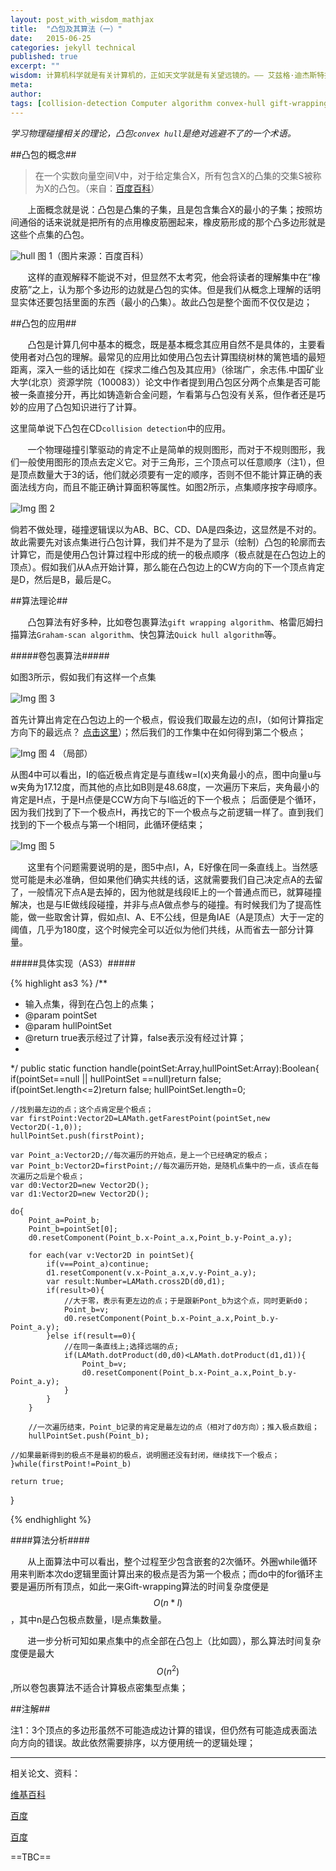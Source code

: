 ```yaml
---
layout: post_with_wisdom_mathjax
title:  "凸包及其算法（一）"
date:   2015-06-25
categories: jekyll technical
published: true
excerpt: ""
wisdom: 计算机科学就是有关计算机的，正如天文学就是有关望远镜的。—— 艾兹格·迪杰斯特拉（Edsger W. Dijkstra），荷兰计算机科学家，最短路径算法提出者
meta: 
author: 
tags: [collision-detection Computer algorithm convex-hull gift-wrapping]
---
```


*学习物理碰撞相关的理论，凸包`convex hull`是绝对逃避不了的一个术语。*

##凸包的概念##

>在一个实数向量空间V中，对于给定集合X，所有包含X的凸集的交集S被称为X的凸包。（来自：[百度百科][1]）

&#160; &#160; &#160; &#160;上面概念就是说：凸包是凸集的子集，且是包含集合X的最小的子集；按照坊间通俗的话来说就是把所有的点用橡皮筋圈起来，橡皮筋形成的那个凸多边形就是这些个点集的凸包。

![hull][img1] 图 1（图片来源：百度百科）

&#160; &#160; &#160; &#160;这样的直观解释不能说不对，但显然不太考究，他会将读者的理解集中在“橡皮筋”之上，认为那个多边形的边就是凸包的实体。但是我们从概念上理解的话明显实体还要包括里面的东西（最小的凸集）。故此凸包是整个面而不仅仅是边；


##凸包的应用##

&#160; &#160; &#160; &#160;凸包是计算几何中基本的概念，既是基本概念其应用自然不是具体的，主要看使用者对凸包的理解。最常见的应用比如使用凸包去计算围绕树林的篱笆墙的最短距离，深入一些的话比如在《探求二维凸包及其应用》（徐瑞广，余志伟.中国矿业大学(北京）资源学院（100083））论文中作者提到用凸包区分两个点集是否可能被一条直接分开，再比如铸造新合金问题，乍看第与凸包没有关系，但作者还是巧妙的应用了凸包知识进行了计算。


这里简单说下凸包在CD`collision detection`中的应用。

&#160; &#160; &#160; &#160;一个物理碰撞引擎驱动的肯定不止是简单的规则图形，而对于不规则图形，我们一般使用图形的顶点去定义它。对于三角形，三个顶点可以任意顺序（注1），但是顶点数量大于3的话，他们就必须要有一定的顺序，否则不但不能计算正确的表面法线方向，而且不能正确计算面积等属性。如图2所示，点集顺序按字母顺序。

![Img][img2]
图 2

倘若不做处理，碰撞逻辑误以为AB、BC、CD、DA是四条边，这显然是不对的。故此需要先对该点集进行凸包计算，我们并不是为了显示（绘制）凸包的轮廓而去计算它，而是使用凸包计算过程中形成的统一的极点顺序（极点就是在凸包边上的顶点）。假如我们从A点开始计算，那么能在凸包边上的CW方向的下一个顶点肯定是D，然后是B，最后是C。


##算法理论##

&#160; &#160; &#160; &#160;凸包算法有好多种，比如卷包裹算法`gift wrapping algorithm`、格雷厄姆扫描算法`Graham-scan algorithm`、快包算法`Quick hull algorithm`等。

#####卷包裹算法#####

如图3所示，假如我们有这样一个点集

![Img][img4]
图 3

首先计算出肯定在凸包边上的一个极点，假设我们取最左边的点I，（如何计算指定方向下的最远点？ [点击这里][url2]）；然后我们的工作集中在如何得到第二个极点；

![Img][img6]
图 4 （局部）

从图4中可以看出，I的临近极点肯定是与直线w=I(x)夹角最小的点，图中向量u与w夹角为17.12度，而其他的点比如B则是48.68度，一次遍历下来后，夹角最小的肯定是H点，于是H点便是CCW方向下与I临近的下一个极点；
后面便是个循环，因为我们找到了下一个极点H，再找它的下一个极点与之前逻辑一样了。直到我们找到的下一个极点与第一个I相同，此循环便结束；

![Img][img7]
图 5

&#160; &#160; &#160; &#160;这里有个问题需要说明的是，图5中点I，A，E好像在同一条直线上。当然感觉可能是未必准确，但如果他们确实共线的话，这就需要我们自己决定点A的去留了，一般情况下点A是去掉的，因为他就是线段IE上的一个普通点而已，就算碰撞解决，也是与IE做线段碰撞，并非与点A做点参与的碰撞。有时候我们为了提高性能，做一些取舍计算，假如点I、A、E不公线，但是角IAE（A是顶点）大于一定的阈值，几乎为180度，这个时候完全可以近似为他们共线，从而省去一部分计算量。



#####具体实现（AS3）#####

{% highlight as3 %}
/**
* 输入点集，得到在凸包上的点集； 
* @param pointSet
* @param hullPointSet
* @return true表示经过了计算，false表示没有经过计算；
* 
*/
public static function handle(pointSet:Array,hullPointSet:Array):Boolean{
	if(pointSet==null || hullPointSet ==null)return false;
	if(pointSet.length<=2)return false;
	hullPointSet.length=0;
			
	//找到最左边的点；这个点肯定是个极点；
	var firstPoint:Vector2D=LAMath.getFarestPoint(pointSet,new Vector2D(-1,0));
	hullPointSet.push(firstPoint);
			
	var Point_a:Vector2D;//每次遍历的开始点，是上一个已经确定的极点；
	var Point_b:Vector2D=firstPoint;//每次遍历开始，是随机点集中的一点，该点在每次遍历之后是个极点；
	var d0:Vector2D=new Vector2D();
	var d1:Vector2D=new Vector2D();
			
	do{
		Point_a=Point_b;
		Point_b=pointSet[0];
		d0.resetComponent(Point_b.x-Point_a.x,Point_b.y-Point_a.y);
				
		for each(var v:Vector2D in pointSet){
			if(v==Point_a)continue;
			d1.resetComponent(v.x-Point_a.x,v.y-Point_a.y);
			var result:Number=LAMath.cross2D(d0,d1);
			if(result>0){
				//大于零，表示有更左边的点；于是跟新Pont_b为这个点，同时更新d0；
				Point_b=v;
				d0.resetComponent(Point_b.x-Point_a.x,Point_b.y-Point_a.y);
			}else if(result==0){
				//在同一条直线上;选择远端的点;
				if(LAMath.dotProduct(d0,d0)<LAMath.dotProduct(d1,d1)){
					Point_b=v;
					d0.resetComponent(Point_b.x-Point_a.x,Point_b.y-Point_a.y);
				}
			}
		}
				
		//一次遍历结束，Point_b记录的肯定是最左边的点（相对了d0方向）；推入极点数组；
		hullPointSet.push(Point_b);
		
	//如果最新得到的极点不是最初的极点，说明圈还没有封闭，继续找下一个极点；
	}while(firstPoint!=Point_b)
	
	return true;
}

{% endhighlight %}


####算法分析####

&#160; &#160; &#160; &#160;从上面算法中可以看出，整个过程至少包含嵌套的2次循环。外圈while循环用来判断本次do逻辑里面计算出来的极点是否为第一个极点；而do中的for循环主要是遍历所有顶点，如此一来Gift-wrapping算法的时间复杂度便是$$O(n*l)$$，其中n是凸包极点数量，l是点集数量。

&#160; &#160; &#160; &#160;进一步分析可知如果点集中的点全部在凸包上（比如圆），那么算法时间复杂度便是最大$$O(n^2)$$,所以卷包裹算法不适合计算极点密集型点集；


##注解##

注1：3个顶点的多边形虽然不可能造成边计算的错误，但仍然有可能造成表面法向方向的错误。故此依然需要排序，以方便用统一的逻辑处理；

--------------------------------------------------------------------------------------

相关论文、资料：

[维基百科][url3]

[百度][url1]

[百度][url2]



[url1]:http://baike.baidu.com/link?url=Nikbm6btMU9vNu2OvIsfSw0lVJg-Q0yTmkON-JHajHid4cxqRZf2w9hXME1xQinEIcpFkfM3Uum3H4vWVtbhW_
[url2]:http://wenku.baidu.com/link?url=_SMvLKhyey2woC4OhGS_ctQr6Xu6Ikf664MX_08Z80AxDquPF5iDOJS2SFpezfC5DfZS-PWo42HyQ5ch3XWRMjeTnhe7m_PCAZKjGjkfK3q
[url3]:https://en.wikipedia.org/wiki/Gift_wrapping_algorithm

[1]:http://baike.baidu.com/link?url=JfJ3gxnoHHDwkuvF8bBh3uoJ_Y2L0q_BmRthgtt8RsHwiq1UAXbd8EV3wxYt4RNW3V14FDnsg7i301dVrb-qyq
[img1]:{{site.baseurl}}/img/convex-hull/image1.jpg "img1"
[img2]:{{site.baseurl}}/img/convex-hull/image2.jpg "img2"
[img4]:{{site.baseurl}}/img/convex-hull/image4.jpg "img4"
[img7]:{{site.baseurl}}/img/convex-hull/image7.jpg "img7"
[img6]:{{site.baseurl}}/img/convex-hull/image6.jpg "img6"

==TBC==



